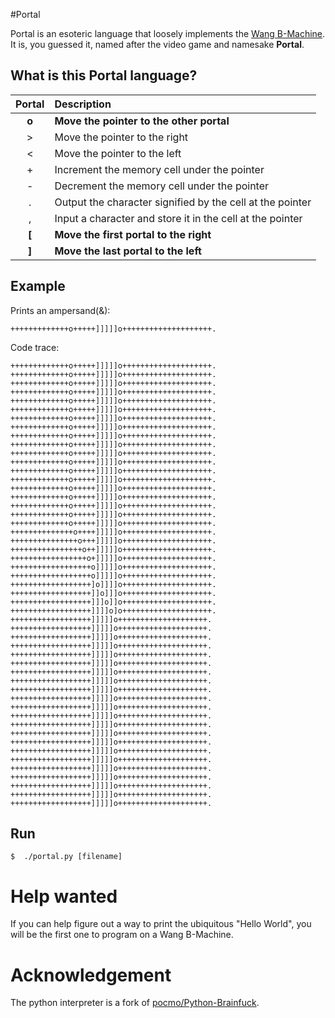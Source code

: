 #Portal

Portal is an esoteric language that loosely implements the [Wang B-Machine](http://en.wikipedia.org/wiki/Wang_B-machine). It is, you guessed it, named after the video game and namesake **Portal**.

## What is this Portal language?

| Portal      | Description                                                             |
|:---------:  | :-----------------------------------------------------------------------|
| **o**         | **Move the pointer to the other portal**                                    |
| >           | Move the pointer to the right                                           |
| <           | Move the pointer to the left                                            |
| +           | Increment the memory cell under the pointer                             |
| -           | Decrement the memory cell under the pointer                             |
| .           | Output the character signified by the cell at the pointer               |
| ,           | Input a character and store it in the cell at the pointer               |
| **[**         | **Move the first portal to the right**                                      |
| **]**         | **Move the last portal to the left**                                        |

## Example

Prints an ampersand(&):
```
+++++++++++++o+++++]]]]]o++++++++++++++++++++. 
```

Code trace:
```
+++++++++++++o+++++]]]]]o++++++++++++++++++++.
+++++++++++++o+++++]]]]]o++++++++++++++++++++.
+++++++++++++o+++++]]]]]o++++++++++++++++++++.
+++++++++++++o+++++]]]]]o++++++++++++++++++++.
+++++++++++++o+++++]]]]]o++++++++++++++++++++.
+++++++++++++o+++++]]]]]o++++++++++++++++++++.
+++++++++++++o+++++]]]]]o++++++++++++++++++++.
+++++++++++++o+++++]]]]]o++++++++++++++++++++.
+++++++++++++o+++++]]]]]o++++++++++++++++++++.
+++++++++++++o+++++]]]]]o++++++++++++++++++++.
+++++++++++++o+++++]]]]]o++++++++++++++++++++.
+++++++++++++o+++++]]]]]o++++++++++++++++++++.
+++++++++++++o+++++]]]]]o++++++++++++++++++++.
+++++++++++++o+++++]]]]]o++++++++++++++++++++.
+++++++++++++o+++++]]]]]o++++++++++++++++++++.
+++++++++++++o+++++]]]]]o++++++++++++++++++++.
+++++++++++++o+++++]]]]]o++++++++++++++++++++.
+++++++++++++o+++++]]]]]o++++++++++++++++++++.
+++++++++++++o+++++]]]]]o++++++++++++++++++++.
++++++++++++++o++++]]]]]o++++++++++++++++++++.
+++++++++++++++o+++]]]]]o++++++++++++++++++++.
++++++++++++++++o++]]]]]o++++++++++++++++++++.
+++++++++++++++++o+]]]]]o++++++++++++++++++++.
++++++++++++++++++o]]]]]o++++++++++++++++++++.
++++++++++++++++++o]]]]]o++++++++++++++++++++.
++++++++++++++++++]o]]]]o++++++++++++++++++++.
++++++++++++++++++]]o]]]o++++++++++++++++++++.
++++++++++++++++++]]]o]]o++++++++++++++++++++.
++++++++++++++++++]]]]o]o++++++++++++++++++++.
++++++++++++++++++]]]]]o++++++++++++++++++++.
++++++++++++++++++]]]]]o++++++++++++++++++++.
++++++++++++++++++]]]]]o++++++++++++++++++++.
++++++++++++++++++]]]]]o++++++++++++++++++++.
++++++++++++++++++]]]]]o++++++++++++++++++++.
++++++++++++++++++]]]]]o++++++++++++++++++++.
++++++++++++++++++]]]]]o++++++++++++++++++++.
++++++++++++++++++]]]]]o++++++++++++++++++++.
++++++++++++++++++]]]]]o++++++++++++++++++++.
++++++++++++++++++]]]]]o++++++++++++++++++++.
++++++++++++++++++]]]]]o++++++++++++++++++++.
++++++++++++++++++]]]]]o++++++++++++++++++++.
++++++++++++++++++]]]]]o++++++++++++++++++++.
++++++++++++++++++]]]]]o++++++++++++++++++++.
++++++++++++++++++]]]]]o++++++++++++++++++++.
++++++++++++++++++]]]]]o++++++++++++++++++++.
++++++++++++++++++]]]]]o++++++++++++++++++++.
++++++++++++++++++]]]]]o++++++++++++++++++++.
++++++++++++++++++]]]]]o++++++++++++++++++++.
++++++++++++++++++]]]]]o++++++++++++++++++++.
++++++++++++++++++]]]]]o++++++++++++++++++++.
++++++++++++++++++]]]]]o++++++++++++++++++++.
```

## Run

```
$  ./portal.py [filename]
```

# Help wanted

If you can help figure out a way to print the ubiquitous "Hello World", you will be the first one to program on a Wang B-Machine.


# Acknowledgement

The python interpreter is a fork of [pocmo/Python-Brainfuck](https://github.com/pocmo/Python-Brainfuck).
